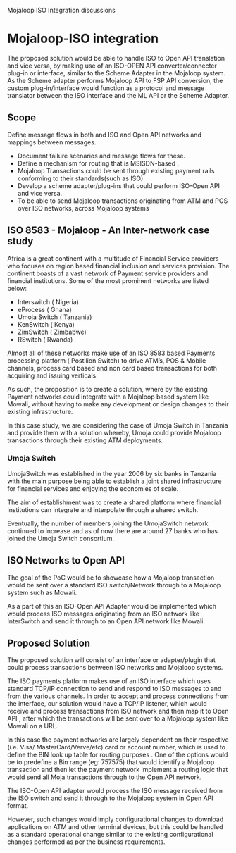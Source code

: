 Mojaloop ISO Integration discussions

# Mojaloop-ISO integration
 
The proposed solution would be able to handle ISO to Open API translation and vice versa, by making use of an ISO-OPEN API converter/connecter plug-in or interface, similar to the Scheme Adapter in the Mojaloop system. As the Scheme adapter performs Mojaloop API to FSP API conversion, the custom plug-in/interface would function as a protocol and message translator between the ISO interface and the ML API or the Scheme Adapter.

## Scope

Define message flows in both and ISO and Open API networks and mappings between messages.
 -  Document failure scenarios and message flows for these.
 -  Define a mechanism for routing that is MSISDN-based .
 -  Mojaloop Transactions could be sent through existing payment rails conforming to their standards(such as ISO)
 -  Develop a scheme adapter/plug-ins that could perform ISO-Open API and vice versa.
 -  To be able to send Mojaloop transactions originating from ATM and POS over ISO networks, across Mojaloop systems
 
 ## ISO 8583 - Mojaloop - An Inter-network case study
 
Africa is a great continent with a multitude of Financial Service providers who focuses on region based financial inclusion and services provision. The continent boasts of a vast network of Payment service providers and financial institutions. Some of the most prominent networks are listed below:

-   Interswitch ( Nigeria)
-   eProcess ( Ghana)
-   Umoja Switch ( Tanzania)
-   KenSwitch ( Kenya)
-   ZimSwitch ( Zimbabwe)
-   RSwitch ( Rwanda)

Almost all of these networks make use of an ISO 8583 based Payments processing platform ( Postilion Switch) to drive ATM’s, POS & Mobile channels, process card based and non card based transactions for both acquiring and issuing verticals.

As such, the proposition is to create a solution, where by the existing Payment networks could integrate with a Mojaloop based system like Mowali, without having to make any development or design changes to their existing infrastructure.

In this case study, we are considering the case of Umoja Switch in Tanzania and provide them with a solution whereby, Umoja could provide Mojaloop transactions through their existing ATM deployments.

### Umoja Switch

UmojaSwitch was established in the year 2006 by six banks in Tanzania with the main purpose being able to establish a joint shared infrastructure for financial services and enjoying the economies of scale.

The aim of establishment was to create a shared platform where financial institutions can integrate and interpolate through a shared switch. 

Eventually, the number of members joining the UmojaSwitch network continued to increase and as of now there are around 27 banks who has joined the Umoja Switch consortium.

## ISO Networks to Open API

The goal of the PoC would be to showcase how a Mojaloop transaction would be sent over a standard ISO switch/Network through to a Mojaloop system such as Mowali.

As a part of this an ISO-Open API Adapter would be implemented which would process ISO messages originating from an ISO network like InterSwitch and send it through to an Open API network like Mowali.

## Proposed Solution

The proposed solution will consist of an interface or adapter/plugin that could process transactions between ISO networks and Mojaloop systems. 

The ISO payments platform makes use of an ISO interface which uses standard TCP/IP connection to send and respond to ISO messages to and from the various channels. In order to accept and process connections from the interface, our solution would have a TCP/IP listener, which would receive and process transactions from ISO network and then map it to Open API , after which the transactions will be sent over to a Mojaloop system like Mowali on a URL.

In this case the payment networks are largely dependent on their respective (i.e. Visa/ MasterCard/Verve/etc) card or account number, which is used to define the BIN look up table for routing purposes . One of the options would be to predefine a Bin range (eg: 757575) that would identify a Mojaloop transaction and then let the payment network implement a routing logic that would send all Moja transactions through to the Open API network.

The ISO-Open API adapter would process the ISO message received from the ISO switch and send it through to the Mojaloop system in Open API format.

However, such changes would imply configurational changes to download applications on ATM and other terminal devices, but this could be handled as a standard operational change similar to the existing configurational changes performed as per the business requirements.




